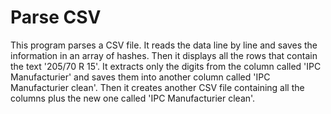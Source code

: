 # Parse CSV

This program parses a CSV file. It reads the data line by line and saves the information in an array of hashes. Then it displays all the rows that contain the text '205/70 R 15'. It extracts only the digits from the column called 'IPC Manufacturier' and saves them into another column called 'IPC Manufacturier clean'. Then it creates another CSV file containing all the columns plus the new one called 'IPC Manufacturier clean'.
